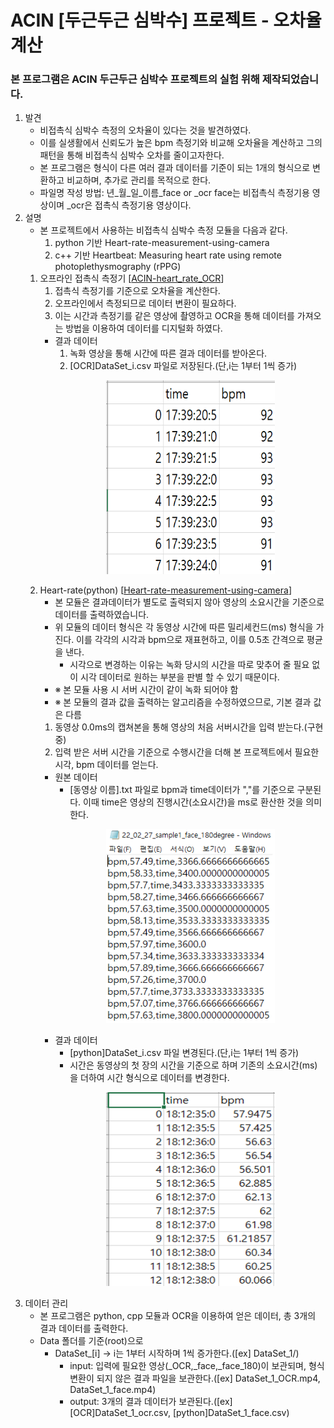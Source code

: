 # ACIN [두근두근 심박수] 프로젝트 - 오차율 계산
### 본 프로그램은 ACIN 두근두근 심박수 프로젝트의 실험 위해 제작되었습니다.

1. 발견
    * 비접촉식 심박수 측정의 오차율이 있다는 것을 발견하였다.
    * 이를 실생활에서 신뢰도가 높은 bpm 측정기와 비교해 오차율을 계산하고 그의 패턴을 통해 비접촉식 심박수 오차를 줄이고자한다.
    * 본 프로그램은 형식이 다른 여러 결과 데이터를 기준이 되는 1개의 형식으로 변환하고 비교하며, 추가로 관리를 목적으로 한다.
    * 파일명 작성 방법: 년_월_일_이름_face or _ocr face는 비접촉식 측정기용 영상이며 _ocr은 접촉식 측정기용 영상이다.
2. 설명
    * 본 프로젝트에서 사용하는 비접촉식 심박수 측정 모듈을 다음과 같다.
        1. python 기반 Heart-rate-measurement-using-camera 
        2. c++ 기반 Heartbeat: Measuring heart rate using remote photoplethysmography (rPPG) 
    1. 오프라인 접촉식 측정기 [[ACIN-heart_rate_OCR](https://github.com/Grayson1999/ACIN-heart_rate_OCR)]
        1. 접촉식 측정기를 기준으로 오차율을 계산한다.
        2. 오프라인에서 측정되므로 데이터 변환이 필요하다.
        3. 이는 시간과 측정기를 같은 영상에 촬영하고 OCR을 통해 데이터를 가져오는 방법을 이용하여 데이터를 디지털화 하였다.
        * 결과 데이터
            1. 녹화 영상을 통해 시간에 따른 결과 데이터를 받아온다.<br>
            2. [OCR]DataSet_i.csv 파일로 저장된다.(단,i는 1부터 1씩 증가)
            <p align="center"><img src="./readme_img/result1.2.png"  width="270" height="310"><p>
    2. Heart-rate(python) [[Heart-rate-measurement-using-camera](https://github.com/habom2310/Heart-rate-measurement-using-camera)]
        - 본 모듈은 결과데이터가 별도로 출력되지 않아 영상의 소요시간을 기준으로 데이터를 출력하였습니다.
        - 위 모듈의 데이터 형식은 각 동영상 시간에 따른 밀리세컨드(ms) 형식을 가진다. 이를 각각의 시각과 bpm으로 재표현하고, 이를 0.5초 간격으로 평균을 낸다.
            - 시각으로 변경하는 이유는 녹화 당시의 시간을 따로 맞추어 줄 필요 없이 시각 데이터로 원하는 부분을 판별 할 수 있기 때문이다.
        - ※ 본 모듈 사용 시 서버 시간이 같이 녹화 되어야 함
        - ※ 본 모듈의 결과 값을 출력하는 알고리즘을 수정하였으므로, 기본 결과 값은 다름
        1. 동영상 0.0ms의 캡쳐본을 통해 영상의 처음 서버시간을 입력 받는다.(구현 중)
        2. 입력 받은 서버 시간을 기준으로 수행시간을 더해 본 프로젝트에서 필요한 시각, bpm 데이터를 얻는다.
        * 원본 데이터 
            * [동영상 이름].txt 파일로 bpm과 time데이터가 ","를 기준으로 구분된다. 이때 time은 영상의 진행시간(소요시간)을 ms로 환산한 것을 의미한다.
            <p align="center"><img src="./readme_img/python_ori_data.png"  width="270" height="310"><p>
        * 결과 데이터
            * [python]DataSet_i.csv 파일 변경된다.(단,i는 1부터 1씩 증가)
            * 시간은 동영상의 첫 장의 시간을 기준으로 하며 기존의 소요시간(ms)을 더하여 시간 형식으로 데이터를 변경한다.
            <p align="center"><img src="./readme_img/python_result_data.png"  width="270" height="310"><p>
3. 데이터 관리
    * 본 프로그램은 python, cpp 모듈과 OCR을 이용하여 얻은 데이터, 총 3개의 결과 데이터를 출력한다.
    * Data 폴더를 기준(root)으로
        * DataSet_[i] -> i는 1부터 시작하며 1씩 증가한다.([ex] DataSet_1/)
            * input: 입력에 필요한 영상(_OCR,_face,_face_180)이 보관되며, 형식 변환이 되지 않은 결과 파일을 보관한다.([ex] DataSet_1_OCR.mp4, DataSet_1_face.mp4)
            * output: 3개의 결과 데이터가 보관된다.([ex] [OCR]DataSet_1_ocr.csv, [python]DataSet_1_face.csv)
